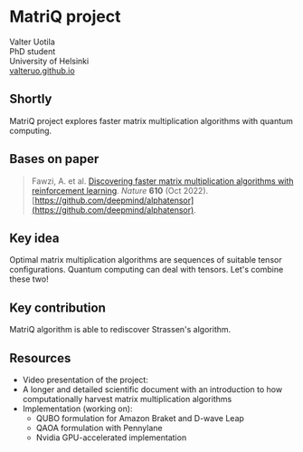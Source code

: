 # MatriQ project

Valter Uotila\
PhD student\
University of Helsinki\
[valteruo.github.io](valteruo.github.io)

## Shortly
MatriQ project explores faster matrix multiplication algorithms with quantum computing.

## Bases on paper
> Fawzi, A. et al. [Discovering faster matrix multiplication algorithms with reinforcement learning](https://www.nature.com/articles/s41586-022-05172-4).
*Nature* **610** (Oct 2022). [https://github.com/deepmind/alphatensor](https://github.com/deepmind/alphatensor).

## Key idea
Optimal matrix multiplication algorithms are sequences of suitable tensor configurations. Quantum computing can deal with tensors. Let's combine these two!

## Key contribution
MatriQ algorithm is able to rediscover Strassen's algorithm.

## Resources
  - Video presentation of the project:
  - A longer and detailed scientific document with an introduction to how computationally harvest matrix multiplication algorithms
  - Implementation (working on):
    - QUBO formulation for Amazon Braket and D-wave Leap
    - QAOA formulation with Pennylane
    - Nvidia GPU-accelerated implementation
